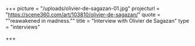 +++
picture = "/uploads/olivier-de-sagazan-01.jpg"
projecturl = "https://scene360.com/art/103810/olivier-de-sagazan/"
quote = "\"reawakened in madness.\""
title = "Interview with Olivier de Sagazan"
type = "interviews"

+++
